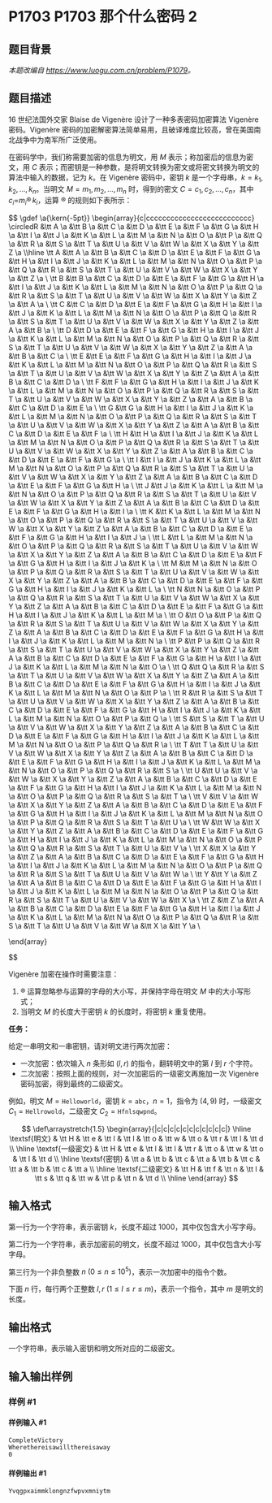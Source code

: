 # P1703 P1703 那个什么密码 2

## 题目背景

_本题改编自 <https://www.luogu.com.cn/problem/P1079>。_

## 题目描述

16 世纪法国外交家 Blaise de Vigenère 设计了一种多表密码加密算法 Vigenère 密码。Vigenère 密码的加密解密算法简单易用，且破译难度比较高，曾在美国南北战争中为南军所广泛使用。

 
在密码学中，我们称需要加密的信息为明文，用 $M$ 表示；称加密后的信息为密文，用 $C$ 表示；而密钥是一种参数，是将明文转换为密文或将密文转换为明文的算法中输入的数据，记为 $k$。在 Vigenère 密码中，密钥 $k$ 是一个字母串，$k=k_1,k_2,…,k_n$。当明文 $M=m_1,m_2,…,m_n$ 时，得到的密文 $C=c_1,c_2,…,c_n$，其中 $c_i$=$m_i \operatorname{\circledR} k_i$，运算 $\circledR$ 的规则如下表所示：

$$
\gdef \a{\kern{-5pt}}
\begin{array}{c|cccccccccccccccccccccccccc}
\circledR &\tt A \a &\tt B \a &\tt C \a &\tt D \a &\tt E \a &\tt F \a &\tt G \a &\tt H \a &\tt I \a &\tt J \a &\tt K \a &\tt L \a &\tt M \a &\tt N \a &\tt O \a &\tt P \a &\tt Q \a &\tt R \a &\tt S \a &\tt T \a &\tt U \a &\tt V \a &\tt W \a &\tt X \a &\tt Y \a &\tt Z \a  \\\hline
\tt A &\tt A \a &\tt B \a &\tt C \a &\tt D \a &\tt E \a &\tt F \a &\tt G \a &\tt H \a &\tt I \a &\tt J \a &\tt K \a &\tt L \a &\tt M \a &\tt N \a &\tt O \a &\tt P \a &\tt Q \a &\tt R \a &\tt S \a &\tt T \a &\tt U \a &\tt V \a &\tt W \a &\tt X \a &\tt Y \a &\tt Z \a  \\
\tt B &\tt B \a &\tt C \a &\tt D \a &\tt E \a &\tt F \a &\tt G \a &\tt H \a &\tt I \a &\tt J \a &\tt K \a &\tt L \a &\tt M \a &\tt N \a &\tt O \a &\tt P \a &\tt Q \a &\tt R \a &\tt S \a &\tt T \a &\tt U \a &\tt V \a &\tt W \a &\tt X \a &\tt Y \a &\tt Z \a &\tt A \a  \\
\tt C &\tt C \a &\tt D \a &\tt E \a &\tt F \a &\tt G \a &\tt H \a &\tt I \a &\tt J \a &\tt K \a &\tt L \a &\tt M \a &\tt N \a &\tt O \a &\tt P \a &\tt Q \a &\tt R \a &\tt S \a &\tt T \a &\tt U \a &\tt V \a &\tt W \a &\tt X \a &\tt Y \a &\tt Z \a &\tt A \a &\tt B \a  \\
\tt D &\tt D \a &\tt E \a &\tt F \a &\tt G \a &\tt H \a &\tt I \a &\tt J \a &\tt K \a &\tt L \a &\tt M \a &\tt N \a &\tt O \a &\tt P \a &\tt Q \a &\tt R \a &\tt S \a &\tt T \a &\tt U \a &\tt V \a &\tt W \a &\tt X \a &\tt Y \a &\tt Z \a &\tt A \a &\tt B \a &\tt C \a  \\
\tt E &\tt E \a &\tt F \a &\tt G \a &\tt H \a &\tt I \a &\tt J \a &\tt K \a &\tt L \a &\tt M \a &\tt N \a &\tt O \a &\tt P \a &\tt Q \a &\tt R \a &\tt S \a &\tt T \a &\tt U \a &\tt V \a &\tt W \a &\tt X \a &\tt Y \a &\tt Z \a &\tt A \a &\tt B \a &\tt C \a &\tt D \a  \\
\tt F &\tt F \a &\tt G \a &\tt H \a &\tt I \a &\tt J \a &\tt K \a &\tt L \a &\tt M \a &\tt N \a &\tt O \a &\tt P \a &\tt Q \a &\tt R \a &\tt S \a &\tt T \a &\tt U \a &\tt V \a &\tt W \a &\tt X \a &\tt Y \a &\tt Z \a &\tt A \a &\tt B \a &\tt C \a &\tt D \a &\tt E \a  \\
\tt G &\tt G \a &\tt H \a &\tt I \a &\tt J \a &\tt K \a &\tt L \a &\tt M \a &\tt N \a &\tt O \a &\tt P \a &\tt Q \a &\tt R \a &\tt S \a &\tt T \a &\tt U \a &\tt V \a &\tt W \a &\tt X \a &\tt Y \a &\tt Z \a &\tt A \a &\tt B \a &\tt C \a &\tt D \a &\tt E \a &\tt F \a  \\
\tt H &\tt H \a &\tt I \a &\tt J \a &\tt K \a &\tt L \a &\tt M \a &\tt N \a &\tt O \a &\tt P \a &\tt Q \a &\tt R \a &\tt S \a &\tt T \a &\tt U \a &\tt V \a &\tt W \a &\tt X \a &\tt Y \a &\tt Z \a &\tt A \a &\tt B \a &\tt C \a &\tt D \a &\tt E \a &\tt F \a &\tt G \a  \\
\tt I &\tt I \a &\tt J \a &\tt K \a &\tt L \a &\tt M \a &\tt N \a &\tt O \a &\tt P \a &\tt Q \a &\tt R \a &\tt S \a &\tt T \a &\tt U \a &\tt V \a &\tt W \a &\tt X \a &\tt Y \a &\tt Z \a &\tt A \a &\tt B \a &\tt C \a &\tt D \a &\tt E \a &\tt F \a &\tt G \a &\tt H \a  \\
\tt J &\tt J \a &\tt K \a &\tt L \a &\tt M \a &\tt N \a &\tt O \a &\tt P \a &\tt Q \a &\tt R \a &\tt S \a &\tt T \a &\tt U \a &\tt V \a &\tt W \a &\tt X \a &\tt Y \a &\tt Z \a &\tt A \a &\tt B \a &\tt C \a &\tt D \a &\tt E \a &\tt F \a &\tt G \a &\tt H \a &\tt I \a  \\
\tt K &\tt K \a &\tt L \a &\tt M \a &\tt N \a &\tt O \a &\tt P \a &\tt Q \a &\tt R \a &\tt S \a &\tt T \a &\tt U \a &\tt V \a &\tt W \a &\tt X \a &\tt Y \a &\tt Z \a &\tt A \a &\tt B \a &\tt C \a &\tt D \a &\tt E \a &\tt F \a &\tt G \a &\tt H \a &\tt I \a &\tt J \a  \\
\tt L &\tt L \a &\tt M \a &\tt N \a &\tt O \a &\tt P \a &\tt Q \a &\tt R \a &\tt S \a &\tt T \a &\tt U \a &\tt V \a &\tt W \a &\tt X \a &\tt Y \a &\tt Z \a &\tt A \a &\tt B \a &\tt C \a &\tt D \a &\tt E \a &\tt F \a &\tt G \a &\tt H \a &\tt I \a &\tt J \a &\tt K \a  \\
\tt M &\tt M \a &\tt N \a &\tt O \a &\tt P \a &\tt Q \a &\tt R \a &\tt S \a &\tt T \a &\tt U \a &\tt V \a &\tt W \a &\tt X \a &\tt Y \a &\tt Z \a &\tt A \a &\tt B \a &\tt C \a &\tt D \a &\tt E \a &\tt F \a &\tt G \a &\tt H \a &\tt I \a &\tt J \a &\tt K \a &\tt L \a  \\
\tt N &\tt N \a &\tt O \a &\tt P \a &\tt Q \a &\tt R \a &\tt S \a &\tt T \a &\tt U \a &\tt V \a &\tt W \a &\tt X \a &\tt Y \a &\tt Z \a &\tt A \a &\tt B \a &\tt C \a &\tt D \a &\tt E \a &\tt F \a &\tt G \a &\tt H \a &\tt I \a &\tt J \a &\tt K \a &\tt L \a &\tt M \a  \\
\tt O &\tt O \a &\tt P \a &\tt Q \a &\tt R \a &\tt S \a &\tt T \a &\tt U \a &\tt V \a &\tt W \a &\tt X \a &\tt Y \a &\tt Z \a &\tt A \a &\tt B \a &\tt C \a &\tt D \a &\tt E \a &\tt F \a &\tt G \a &\tt H \a &\tt I \a &\tt J \a &\tt K \a &\tt L \a &\tt M \a &\tt N \a  \\
\tt P &\tt P \a &\tt Q \a &\tt R \a &\tt S \a &\tt T \a &\tt U \a &\tt V \a &\tt W \a &\tt X \a &\tt Y \a &\tt Z \a &\tt A \a &\tt B \a &\tt C \a &\tt D \a &\tt E \a &\tt F \a &\tt G \a &\tt H \a &\tt I \a &\tt J \a &\tt K \a &\tt L \a &\tt M \a &\tt N \a &\tt O \a  \\
\tt Q &\tt Q \a &\tt R \a &\tt S \a &\tt T \a &\tt U \a &\tt V \a &\tt W \a &\tt X \a &\tt Y \a &\tt Z \a &\tt A \a &\tt B \a &\tt C \a &\tt D \a &\tt E \a &\tt F \a &\tt G \a &\tt H \a &\tt I \a &\tt J \a &\tt K \a &\tt L \a &\tt M \a &\tt N \a &\tt O \a &\tt P \a  \\
\tt R &\tt R \a &\tt S \a &\tt T \a &\tt U \a &\tt V \a &\tt W \a &\tt X \a &\tt Y \a &\tt Z \a &\tt A \a &\tt B \a &\tt C \a &\tt D \a &\tt E \a &\tt F \a &\tt G \a &\tt H \a &\tt I \a &\tt J \a &\tt K \a &\tt L \a &\tt M \a &\tt N \a &\tt O \a &\tt P \a &\tt Q \a  \\
\tt S &\tt S \a &\tt T \a &\tt U \a &\tt V \a &\tt W \a &\tt X \a &\tt Y \a &\tt Z \a &\tt A \a &\tt B \a &\tt C \a &\tt D \a &\tt E \a &\tt F \a &\tt G \a &\tt H \a &\tt I \a &\tt J \a &\tt K \a &\tt L \a &\tt M \a &\tt N \a &\tt O \a &\tt P \a &\tt Q \a &\tt R \a  \\
\tt T &\tt T \a &\tt U \a &\tt V \a &\tt W \a &\tt X \a &\tt Y \a &\tt Z \a &\tt A \a &\tt B \a &\tt C \a &\tt D \a &\tt E \a &\tt F \a &\tt G \a &\tt H \a &\tt I \a &\tt J \a &\tt K \a &\tt L \a &\tt M \a &\tt N \a &\tt O \a &\tt P \a &\tt Q \a &\tt R \a &\tt S \a  \\
\tt U &\tt U \a &\tt V \a &\tt W \a &\tt X \a &\tt Y \a &\tt Z \a &\tt A \a &\tt B \a &\tt C \a &\tt D \a &\tt E \a &\tt F \a &\tt G \a &\tt H \a &\tt I \a &\tt J \a &\tt K \a &\tt L \a &\tt M \a &\tt N \a &\tt O \a &\tt P \a &\tt Q \a &\tt R \a &\tt S \a &\tt T \a  \\
\tt V &\tt V \a &\tt W \a &\tt X \a &\tt Y \a &\tt Z \a &\tt A \a &\tt B \a &\tt C \a &\tt D \a &\tt E \a &\tt F \a &\tt G \a &\tt H \a &\tt I \a &\tt J \a &\tt K \a &\tt L \a &\tt M \a &\tt N \a &\tt O \a &\tt P \a &\tt Q \a &\tt R \a &\tt S \a &\tt T \a &\tt U \a  \\
\tt W &\tt W \a &\tt X \a &\tt Y \a &\tt Z \a &\tt A \a &\tt B \a &\tt C \a &\tt D \a &\tt E \a &\tt F \a &\tt G \a &\tt H \a &\tt I \a &\tt J \a &\tt K \a &\tt L \a &\tt M \a &\tt N \a &\tt O \a &\tt P \a &\tt Q \a &\tt R \a &\tt S \a &\tt T \a &\tt U \a &\tt V \a  \\
\tt X &\tt X \a &\tt Y \a &\tt Z \a &\tt A \a &\tt B \a &\tt C \a &\tt D \a &\tt E \a &\tt F \a &\tt G \a &\tt H \a &\tt I \a &\tt J \a &\tt K \a &\tt L \a &\tt M \a &\tt N \a &\tt O \a &\tt P \a &\tt Q \a &\tt R \a &\tt S \a &\tt T \a &\tt U \a &\tt V \a &\tt W \a  \\
\tt Y &\tt Y \a &\tt Z \a &\tt A \a &\tt B \a &\tt C \a &\tt D \a &\tt E \a &\tt F \a &\tt G \a &\tt H \a &\tt I \a &\tt J \a &\tt K \a &\tt L \a &\tt M \a &\tt N \a &\tt O \a &\tt P \a &\tt Q \a &\tt R \a &\tt S \a &\tt T \a &\tt U \a &\tt V \a &\tt W \a &\tt X \a  \\
\tt Z &\tt Z \a &\tt A \a &\tt B \a &\tt C \a &\tt D \a &\tt E \a &\tt F \a &\tt G \a &\tt H \a &\tt I \a &\tt J \a &\tt K \a &\tt L \a &\tt M \a &\tt N \a &\tt O \a &\tt P \a &\tt Q \a &\tt R \a &\tt S \a &\tt T \a &\tt U \a &\tt V \a &\tt W \a &\tt X \a &\tt Y \a  \\

\end{array}

$$

Vigenère 加密在操作时需要注意：

1. $\circledR$ 运算忽略参与运算的字母的大小写，并保持字母在明文 $M$ 中的大小写形式；
2. 当明文 $M$ 的长度大于密钥 $k$ 的长度时，将密钥 $k$ 重复使用。

**任务：**

给定一串明文和一串密钥，请对明文进行两次加密：

- 一次加密：依次输入 $n$ 条形如 $(l,r)$ 的指令，翻转明文中的第 $l$ 到 $r$ 个字符。
- 二次加密：按照上面的规则，对一次加密后的一级密文再施加一次 Vigenère 密码加密，得到最终的二级密文。

例如，明文 $M=\texttt{Helloworld}$，密钥 $k=\texttt{abc}$，$n=1$，指令为 $(4,9)$ 时，一级密文 $C_1=\texttt{Hellrowold}$，二级密文 $C_2=\texttt{Hfnlsqwpnd}$。

$$
\def\arraystretch{1.5}
\begin{array}{|c|c|c|c|c|c|c|c|c|c|c|} \hline
\textsf{明文} & \tt H & \tt e & \tt l & \tt l & \tt o & \tt w & \tt o & \tt r & \tt l & \tt d \\  \hline
\textsf{一级密文} & \tt H & \tt e & \tt l & \tt l & \tt r & \tt o & \tt w & \tt o & \tt l & \tt d \\  \hline
\textsf{密钥} & \tt a & \tt b & \tt c & \tt a & \tt b & \tt c & \tt a & \tt b & \tt c & \tt a \\  \hline
\textsf{二级密文} & \tt H & \tt f & \tt n & \tt l & \tt s & \tt q & \tt w & \tt p & \tt n & \tt d \\  \hline
\end{array}
$$

## 输入格式

第一行为一个字符串，表示密钥 $k$，长度不超过 $1000$，其中仅包含大小写字母。  

第二行为一个字符串，表示加密前的明文，长度不超过 $1000$，其中仅包含大小写字母。

第三行为一个非负整数 $n\ (0 \le n \le 10^5)$，表示一次加密中的指令个数。

下面 $n$ 行，每行两个正整数 $l,r\ (1 \le l \le r \le m)$，表示一个指令，其中 $m$ 是明文的长度。

## 输出格式

一个字符串，表示输入密钥和明文所对应的二级密文。

## 输入输出样例

### 样例 #1

#### 样例输入 #1

```
CompleteVictory
Wherethereisawillthereisaway
0
```

#### 样例输出 #1

```
Yvqgpxaimmklongnzfwpvxmniytm
```
